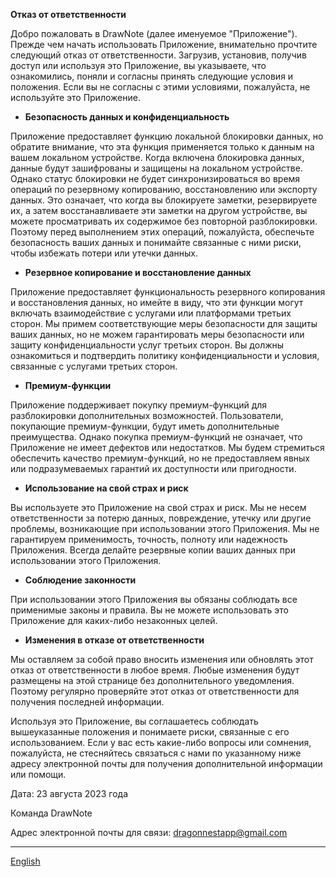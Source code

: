 **Отказ от ответственности**

Добро пожаловать в DrawNote (далее именуемое "Приложение"). Прежде чем начать использовать Приложение, внимательно прочтите следующий отказ от ответственности. Загрузив, установив, получив доступ или используя это Приложение, вы указываете, что ознакомились, поняли и согласны принять следующие условия и положения. Если вы не согласны с этими условиями, пожалуйста, не используйте это Приложение.

- **Безопасность данных и конфиденциальность**

Приложение предоставляет функцию локальной блокировки данных, но обратите внимание, что эта функция применяется только к данным на вашем локальном устройстве. Когда включена блокировка данных, данные будут зашифрованы и защищены на локальном устройстве. Однако статус блокировки не будет синхронизироваться во время операций по резервному копированию, восстановлению или экспорту данных. Это означает, что когда вы блокируете заметки, резервируете их, а затем восстанавливаете эти заметки на другом устройстве, вы можете просматривать их содержимое без повторной разблокировки. Поэтому перед выполнением этих операций, пожалуйста, обеспечьте безопасность ваших данных и понимайте связанные с ними риски, чтобы избежать потери или утечки данных.

- **Резервное копирование и восстановление данных**

Приложение предоставляет функциональность резервного копирования и восстановления данных, но имейте в виду, что эти функции могут включать взаимодействие с услугами или платформами третьих сторон. Мы примем соответствующие меры безопасности для защиты ваших данных, но не можем гарантировать меры безопасности или защиту конфиденциальности услуг третьих сторон. Вы должны ознакомиться и подтвердить политику конфиденциальности и условия, связанные с услугами третьих сторон.

- **Премиум-функции**

Приложение поддерживает покупку премиум-функций для разблокировки дополнительных возможностей. Пользователи, покупающие премиум-функции, будут иметь дополнительные преимущества. Однако покупка премиум-функций не означает, что Приложение не имеет дефектов или недостатков. Мы будем стремиться обеспечить качество премиум-функций, но не предоставляем явных или подразумеваемых гарантий их доступности или пригодности.

- **Использование на свой страх и риск**

Вы используете это Приложение на свой страх и риск. Мы не несем ответственности за потерю данных, повреждение, утечку или другие проблемы, возникающие при использовании этого Приложения. Мы не гарантируем применимость, точность, полноту или надежность Приложения. Всегда делайте резервные копии ваших данных при использовании этого Приложения.

- **Соблюдение законности**

При использовании этого Приложения вы обязаны соблюдать все применимые законы и правила. Вы не можете использовать это Приложение для каких-либо незаконных целей.

- **Изменения в отказе от ответственности**

Мы оставляем за собой право вносить изменения или обновлять этот отказ от ответственности в любое время. Любые изменения будут размещены на этой странице без дополнительного уведомления. Поэтому регулярно проверяйте этот отказ от ответственности для получения последней информации.

Используя это Приложение, вы соглашаетесь соблюдать вышеуказанные положения и понимаете риски, связанные с его использованием. Если у вас есть какие-либо вопросы или сомнения, пожалуйста, не стесняйтесь связаться с нами по указанному ниже адресу электронной почты для получения дополнительной информации или помощи.

Дата: 23 августа 2023 года

Команда DrawNote

Адрес электронной почты для связи: dragonnestapp@gmail.com

----
[English](https://1993hzw.github.io/dragonnest/drawnote/disclaimer)